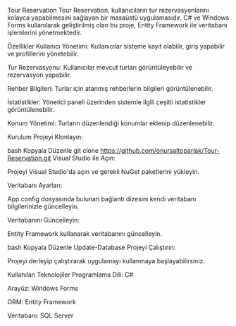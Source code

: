 Tour Reservation
Tour Reservation, kullanıcıların tur rezervasyonlarını kolayca yapabilmesini sağlayan bir masaüstü uygulamasıdır. C# ve Windows Forms kullanılarak geliştirilmiş olan bu proje, Entity Framework ile veritabanı işlemlerini yönetmektedir.​

Özellikler
Kullanıcı Yönetimi: Kullanıcılar sisteme kayıt olabilir, giriş yapabilir ve profillerini yönetebilir.

Tur Rezervasyonu: Kullanıcılar mevcut turları görüntüleyebilir ve rezervasyon yapabilir.

Rehber Bilgileri: Turlar için atanmış rehberlerin bilgileri görüntülenebilir.

İstatistikler: Yönetici paneli üzerinden sistemle ilgili çeşitli istatistikler görüntülenebilir.

Konum Yönetimi: Turların düzenlendiği konumlar eklenip düzenlenebilir.​

Kurulum
Projeyi Klonlayın:

bash
Kopyala
Düzenle
git clone https://github.com/onursaltoparlak/Tour-Reservation.git
Visual Studio ile Açın:

Projeyi Visual Studio'da açın ve gerekli NuGet paketlerini yükleyin.

Veritabanı Ayarları:

App.config dosyasında bulunan bağlantı dizesini kendi veritabanı bilgilerinizle güncelleyin.

Veritabanını Güncelleyin:

Entity Framework kullanarak veritabanını güncelleyin.

bash
Kopyala
Düzenle
Update-Database
Projeyi Çalıştırın:

Projeyi derleyip çalıştırarak uygulamayı kullanmaya başlayabilirsiniz.

Kullanılan Teknolojiler
Programlama Dili: C#

Arayüz: Windows Forms

ORM: Entity Framework

Veritabanı: SQL Server
